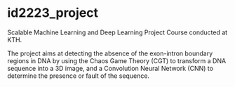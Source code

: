 # id2223_project

Scalable Machine Learning and Deep Learning Project Course conducted at KTH. 

The project aims at detecting the absence of the exon-intron boundary regions in DNA by using the Chaos
Game Theory (CGT) to transform a DNA sequence into a 3D image, and a Convolution Neural Network (CNN)
to determine the presence or fault of the sequence. 
